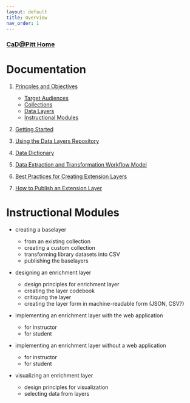 ```yaml
---
layout: default
title: Overview
nav_order: 1
---
```

### [CaD@Pitt Home](http://cadatpitt.github.io)

# Documentation

01. [Princples and Objectives](01-principles-and-objectives.md)
    - [Target Audiences](01-principles-and-objectives.md#target-audiences)
    - [Collections](01-principles-and-objectives.md#collections)
    - [Data Layers](01-principles-and-objectives.md#data-layers)
    - [Instructional Modules](01-principles-and-objectives.md#instructional-modules)
    
02. [Getting Started](02-getting-started.md)

03. [Using the Data Layers Repository](03.using-the-data-layers-repository.md)

04. [Data Dictionary](https://github.com/CaDatPitt/data-layers/wiki)

05. [Data Extraction and Transformation Workflow Model]()

06. [Best Practices for Creating Extension Layers](06-best-practices-for-creating-extension-layers)

07. [How to Publish an Extension Layer](07-how-to-publish-an-extension-layer)


# Instructional Modules

* creating a baselayer
  * from an existing collection
  * creating a custom collection
  * transforming library datasets into CSV
  * publishing the baselayers

* designing an enrichment layer
  * design principles for enrichment layer
  * creating the layer codebook
  * critiquing the layer
  * creating the layer form in machine-readable form (JSON, CSV?)

* implementing an enrichment layer with the web application
  * for instructor
  * for student
  
* implementing an enrichment layer without a web application
  * for instructor
  * for student
  
* visualizing an enrichment layer
  * design principles for visualization
  * selecting data from layers
